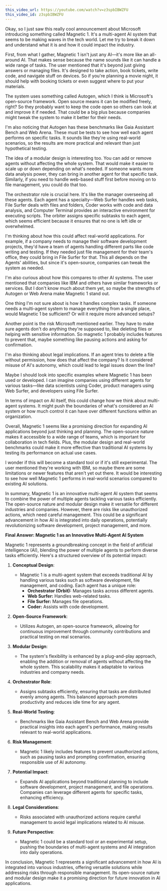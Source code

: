 ```yaml
---
this_video_url: https://youtube.com/watch?v=z3spbIBWZFU
this_video_id: z3spbIBWZFU
---
```

<think>
Okay, so I just saw this really cool announcement about Microsoft introducing something called Magnetic 1. It's a multi-agent AI system that seems to be making waves in the tech world. Let me try to break it down and understand what it is and how it could impact the industry.

First, from what I gather, Magnetic 1 isn't just any AI—it's more like an all-around AI. That makes sense because the name sounds like it can handle a wide range of tasks. The user mentioned that it's beyond just giving answers or managing files. It's designed to take action, book tickets, write code, and navigate stuff on devices. So if you're planning a movie night, it should help with booking tickets or even suggest where to put your materials.

The system uses something called Autogen, which I think is Microsoft's open-source framework. Open source means it can be modified freely, right? So they probably want to keep the code open so others can look at and improve it if needed. That could be a big plus because companies might tweak the system to make it better for their needs.

I'm also noticing that Autogen has these benchmarks like Gaia Assistant Bench and Web Arena. These must be tests to see how well each agent performs on specific tasks. It sounds like they're using real-world scenarios, so the results are more practical and relevant than just hypothetical testing.

The idea of a modular design is interesting too. You can add or remove agents without affecting the whole system. That would make it easier to scale up or down depending on what's needed. If someone wants more data analysis power, they can bring in another agent for that specific task. Similarly, if you need to handle web-based stuff first before moving on to file management, you could do that too.

The orchestrator role is crucial here. It's like the manager overseeing all these agents. Each agent has a specialty—Web Surfer handles web tasks, File Surfer deals with files and folders, Coder works with code and data analysis, and Computer Terminal provides an interactive environment for executing scripts. The orbiter assigns specific subtasks to each agent, which seems efficient because it ensures that no one is left idle or overwhelmed.

I'm thinking about how this could affect real-world applications. For example, if a company needs to manage their software development projects, they'd have a team of agents handling different parts like code writing and testing. If they needed just file management for their team's office, they could bring in File Surfer for that. This all depends on the Agents' abilities, but since it's open-source, companies can tweak the system as needed.

I'm also curious about how this compares to other AI systems. The user mentioned that companies like IBM and others have similar frameworks or services. But I don't know much about them yet, so maybe the strengths of Autogen or Web Arena make Magnetic 1 stand out.

One thing I'm not sure about is how it handles complex tasks. If someone needs a multi-agent system to manage everything from a single place, would Magnetic 1 be sufficient? Or will it require more advanced setups?

Another point is the risk Microsoft mentioned earlier. They have to make sure agents don't do anything they're supposed to, like deleting files or helping with sensitive information. So magnetic 1 probably includes features to prevent that, maybe something like pausing actions and asking for confirmation.

I'm also thinking about legal implications. If an agent tries to delete a file without permission, how does that affect the company? Is it considered misuse of AI's autonomy, which could lead to legal issues down the line?

Maybe I should look into specific examples where Magnetic 1 has been used or developed. I can imagine companies using different agents for various tasks—like data scientists using Coder, product managers using Web Surfer, and developers using File Surfer.

In terms of impact on AI itself, this could change how we think about multi-agent systems. It might push the boundaries of what's considered an AI system or how much control it can have over different functions within an organization.

Overall, Magnetic 1 seems like a promising direction for expanding AI applications beyond just thinking and planning. The open-source nature makes it accessible to a wide range of teams, which is important for collaboration in tech fields. Plus, the modular design and real-world benchmarks could make it more effective than traditional AI systems by testing its performance on actual use cases.

I wonder if this will become a standard tool or if it's still experimental. The user mentioned they're working with IBM, so maybe there are some limitations or newer features that aren't yet out there. It would be interesting to see how well Magnetic 1 performs in real-world scenarios compared to existing AI solutions.

In summary, Magnetic 1 is an innovative multi-agent AI system that seems to combine the power of multiple agents tackling various tasks efficiently. The open-source nature and modular design make it versatile for different industries and companies. However, there are risks like unauthorized actions, which need careful management. This could be a significant advancement in how AI is integrated into daily operations, potentially revolutionizing software development, project management, and more.
</think>

**Final Answer: Magnetic 1 as an Innovative Multi-Agent AI System**

Magnetic 1 represents a groundbreaking concept in the field of artificial intelligence (AI), blending the power of multiple agents to perform diverse tasks efficiently. Here's a structured overview of its potential impact:

1. **Conceptual Design**: 
   - Magnetic 1 is a multi-agent system that exceeds traditional AI by handling various tasks such as software development, file management, and coding. Each agent has a unique role:
     - **Orchestrator (Orbit):** Manages tasks across different agents.
     - **Web Surfer:** Handles web-related tasks.
     - **File Surfer:** Manages file operations.
     - **Coder:** Assists with code development.

2. **Open-Source Framework**:
   - Utilizes Autogen, an open-source framework, allowing for continuous improvement through community contributions and practical testing on real scenarios.

3. **Modular Design**:
   - The system's flexibility is enhanced by a plug-and-play approach, enabling the addition or removal of agents without affecting the whole system. This scalability makes it adaptable to various industries and company needs.

4. **Orchestrator Role**:
   - Assigns subtasks efficiently, ensuring that tasks are distributed evenly among agents. This balanced approach promotes productivity and reduces idle time for any agent.

5. **Real-World Testing**:
   - Benchmarks like Gaia Assistant Bench and Web Arena provide practical insights into each agent's performance, making results relevant to real-world applications.

6. **Risk Management**:
   - Magnetic 1 likely includes features to prevent unauthorized actions, such as pausing tasks and prompting confirmation, ensuring responsible use of AI autonomy.

7. **Potential Impact**:
   - Expands AI applications beyond traditional planning to include software development, project management, and file operations. Companies can leverage different agents for specific tasks, enhancing efficiency.

8. **Legal Considerations**:
   - Risks associated with unauthorized actions require careful management to avoid legal implications related to AI misuse.

9. **Future Perspective**:
   - Magnetic 1 could be a standard tool or an experimental setup, pushing the boundaries of multi-agent systems and AI integration into daily operations.

In conclusion, Magnetic 1 represents a significant advancement in how AI is integrated into various industries, offering versatile solutions while addressing risks through responsible management. Its open-source nature and modular design make it a promising direction for future innovation in AI applications.
